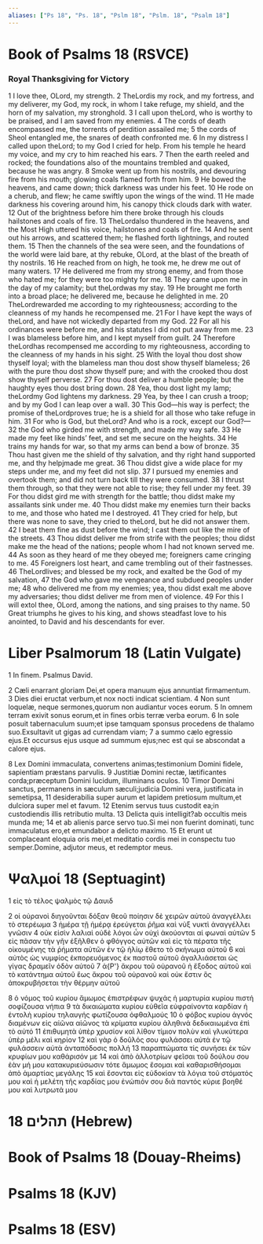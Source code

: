 ```yaml
---
aliases: ["Ps 18", "Ps. 18", "Pslm 18", "Pslm. 18", "Psalm 18"]
---
```



# Book of Psalms 18 (RSVCE)

### Royal Thanksgiving for Victory
1 I love thee, OLord, my strength.
2 TheLordis my rock, and my fortress, and my deliverer, my God, my rock, in whom I take refuge, my shield, and the horn of my salvation, my stronghold.
3 I call upon theLord, who is worthy to be praised, and I am saved from my enemies.
4 The cords of death encompassed me, the torrents of perdition assailed me;
5 the cords of Sheol entangled me, the snares of death confronted me.
6 In my distress I called upon theLord; to my God I cried for help. From his temple he heard my voice, and my cry to him reached his ears.
7 Then the earth reeled and rocked; the foundations also of the mountains trembled and quaked, because he was angry.
8 Smoke went up from his nostrils, and devouring fire from his mouth; glowing coals flamed forth from him.
9 He bowed the heavens, and came down; thick darkness was under his feet.
10 He rode on a cherub, and flew; he came swiftly upon the wings of the wind.
11 He made darkness his covering around him, his canopy thick clouds dark with water.
12 Out of the brightness before him there broke through his clouds hailstones and coals of fire.
13 TheLordalso thundered in the heavens, and the Most High uttered his voice, hailstones and coals of fire.
14 And he sent out his arrows, and scattered them; he flashed forth lightnings, and routed them.
15 Then the channels of the sea were seen, and the foundations of the world were laid bare, at thy rebuke, OLord, at the blast of the breath of thy nostrils.
16 He reached from on high, he took me, he drew me out of many waters.
17 He delivered me from my strong enemy, and from those who hated me; for they were too mighty for me.
18 They came upon me in the day of my calamity; but theLordwas my stay.
19 He brought me forth into a broad place; he delivered me, because he delighted in me.
20 TheLordrewarded me according to my righteousness; according to the cleanness of my hands he recompensed me.
21 For I have kept the ways of theLord, and have not wickedly departed from my God.
22 For all his ordinances were before me, and his statutes I did not put away from me.
23 I was blameless before him, and I kept myself from guilt.
24 Therefore theLordhas recompensed me according to my righteousness, according to the cleanness of my hands in his sight.
25 With the loyal thou dost show thyself loyal; with the blameless man thou dost show thyself blameless;
26 with the pure thou dost show thyself pure; and with the crooked thou dost show thyself perverse.
27 For thou dost deliver a humble people; but the haughty eyes thou dost bring down.
28 Yea, thou dost light my lamp; theLordmy God lightens my darkness.
29 Yea, by thee I can crush a troop; and by my God I can leap over a wall.
30 This God—his way is perfect; the promise of theLordproves true; he is a shield for all those who take refuge in him.
31 For who is God, but theLord? And who is a rock, except our God?—
32 the God who girded me with strength, and made my way safe.
33 He made my feet like hinds’ feet, and set me secure on the heights.
34 He trains my hands for war, so that my arms can bend a bow of bronze.
35 Thou hast given me the shield of thy salvation, and thy right hand supported me, and thy helpjmade me great.
36 Thou didst give a wide place for my steps under me, and my feet did not slip.
37 I pursued my enemies and overtook them; and did not turn back till they were consumed.
38 I thrust them through, so that they were not able to rise; they fell under my feet.
39 For thou didst gird me with strength for the battle; thou didst make my assailants sink under me.
40 Thou didst make my enemies turn their backs to me, and those who hated me I destroyed.
41 They cried for help, but there was none to save, they cried to theLord, but he did not answer them.
42 I beat them fine as dust before the wind; I cast them out like the mire of the streets.
43 Thou didst deliver me from strife with the peoples; thou didst make me the head of the nations; people whom I had not known served me.
44 As soon as they heard of me they obeyed me; foreigners came cringing to me.
45 Foreigners lost heart, and came trembling out of their fastnesses.
46 TheLordlives; and blessed be my rock, and exalted be the God of my salvation,
47 the God who gave me vengeance and subdued peoples under me;
48 who delivered me from my enemies; yea, thou didst exalt me above my adversaries; thou didst deliver me from men of violence.
49 For this I will extol thee, OLord, among the nations, and sing praises to thy name.
50 Great triumphs he gives to his king, and shows steadfast love to his anointed, to David and his descendants for ever.


# Liber Psalmorum 18 (Latin Vulgate)

1 In finem. Psalmus David.

2 Cæli enarrant gloriam Dei,et opera manuum ejus annuntiat firmamentum.
3 Dies diei eructat verbum,et nox nocti indicat scientiam.
4 Non sunt loquelæ, neque sermones,quorum non audiantur voces eorum.
5 In omnem terram exivit sonus eorum,et in fines orbis terræ verba eorum.
6 In sole posuit tabernaculum suum;et ipse tamquam sponsus procedens de thalamo suo.Exsultavit ut gigas ad currendam viam;
7 a summo cælo egressio ejus.Et occursus ejus usque ad summum ejus;nec est qui se abscondat a calore ejus.

8 Lex Domini immaculata, convertens animas;testimonium Domini fidele, sapientiam præstans parvulis.
9 Justitiæ Domini rectæ, lætificantes corda;præceptum Domini lucidum, illuminans oculos.
10 Timor Domini sanctus, permanens in sæculum sæculi;judicia Domini vera, justificata in semetipsa,
11 desiderabilia super aurum et lapidem pretiosum multum,et dulciora super mel et favum.
12 Etenim servus tuus custodit ea;in custodiendis illis retributio multa.
13 Delicta quis intelligit?ab occultis meis munda me;
14 et ab alienis parce servo tuo.Si mei non fuerint dominati, tunc immaculatus ero,et emundabor a delicto maximo.
15 Et erunt ut complaceant eloquia oris mei,et meditatio cordis mei in conspectu tuo semper.Domine, adjutor meus, et redemptor meus.


# Ψαλμοί 18 (Septuagint)

1 εἰς τὸ τέλος ψαλμὸς τῷ Δαυιδ

2 οἱ οὐρανοὶ διηγοῦνται δόξαν θεοῦ ποίησιν δὲ χειρῶν αὐτοῦ ἀναγγέλλει τὸ στερέωμα
3 ἡμέρα τῇ ἡμέρᾳ ἐρεύγεται ῥῆμα καὶ νὺξ νυκτὶ ἀναγγέλλει γνῶσιν
4 οὐκ εἰσὶν λαλιαὶ οὐδὲ λόγοι ὧν οὐχὶ ἀκούονται αἱ φωναὶ αὐτῶν
5 εἰς πᾶσαν τὴν γῆν ἐξῆλθεν ὁ φθόγγος αὐτῶν καὶ εἰς τὰ πέρατα τῆς οἰκουμένης τὰ ῥήματα αὐτῶν ἐν τῷ ἡλίῳ ἔθετο τὸ σκήνωμα αὐτοῦ
6 καὶ αὐτὸς ὡς νυμφίος ἐκπορευόμενος ἐκ παστοῦ αὐτοῦ ἀγαλλιάσεται ὡς γίγας δραμεῖν ὁδὸν αὐτοῦ
7 ἀ{P'} ἄκρου τοῦ οὐρανοῦ ἡ ἔξοδος αὐτοῦ καὶ τὸ κατάντημα αὐτοῦ ἕως ἄκρου τοῦ οὐρανοῦ καὶ οὐκ ἔστιν ὃς ἀποκρυβήσεται τὴν θέρμην αὐτοῦ

8 ὁ νόμος τοῦ κυρίου ἄμωμος ἐπιστρέφων ψυχάς ἡ μαρτυρία κυρίου πιστή σοφίζουσα νήπια
9 τὰ δικαιώματα κυρίου εὐθεῖα εὐφραίνοντα καρδίαν ἡ ἐντολὴ κυρίου τηλαυγής φωτίζουσα ὀφθαλμούς
10 ὁ φόβος κυρίου ἁγνός διαμένων εἰς αἰῶνα αἰῶνος τὰ κρίματα κυρίου ἀληθινά δεδικαιωμένα ἐπὶ τὸ αὐτό
11 ἐπιθυμητὰ ὑπὲρ χρυσίον καὶ λίθον τίμιον πολὺν καὶ γλυκύτερα ὑπὲρ μέλι καὶ κηρίον
12 καὶ γὰρ ὁ δοῦλός σου φυλάσσει αὐτά ἐν τῷ φυλάσσειν αὐτὰ ἀνταπόδοσις πολλή
13 παραπτώματα τίς συνήσει ἐκ τῶν κρυφίων μου καθάρισόν με
14 καὶ ἀπὸ ἀλλοτρίων φεῖσαι τοῦ δούλου σου ἐὰν μή μου κατακυριεύσωσιν τότε ἄμωμος ἔσομαι καὶ καθαρισθήσομαι ἀπὸ ἁμαρτίας μεγάλης
15 καὶ ἔσονται εἰς εὐδοκίαν τὰ λόγια τοῦ στόματός μου καὶ ἡ μελέτη τῆς καρδίας μου ἐνώπιόν σου διὰ παντός κύριε βοηθέ μου καὶ λυτρωτά μου


# 18 תהלים (Hebrew)


# Book of Psalms 18 (Douay-Rheims)


# Psalms 18 (KJV)


# Psalms 18 (ESV)

